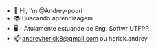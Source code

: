 - 👋 Hi, I’m @Andrey-pouri
- 📚 Buscando aprendizagem 
- 🖥 -  Atulamente estuande de Eng. Softwr UTFPR
- 📫  andreyherick8@gmail.com    ou   herick.andrey

<!---
Andrey-pouri/Andrey-pouri is a ✨ special ✨ repository because its `README.md` (this file) appears on your GitHub profile.
You can click the Preview link to take a look at your changes.
--->
